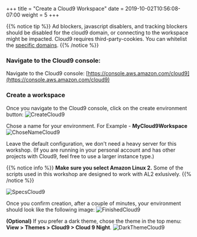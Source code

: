 +++
title = "Create a Cloud9 Workspace"
date = 2019-10-02T10:56:08-07:00
weight = 5
+++

{{% notice tip %}}
Ad blockers, javascript disablers, and tracking blockers should be disabled for
the cloud9 domain, or connecting to the workspace might be impacted.
Cloud9 requires third-party-cookies. You can whitelist the [specific domains]( https://docs.aws.amazon.com/cloud9/latest/user-guide/troubleshooting.html#troubleshooting-env-loading).
{{% /notice %}}

### Navigate to the Cloud9 console:

Navigate to the Cloud9 console: [https://console.aws.amazon.com/cloud9](https://console.aws.amazon.com/cloud9)

### Create a workspace

Once you navigate to the Cloud9 console, click on the create environment button:
![CreateCloud9](/images/screenshot-cloud9-1.png)

Chose a name for your environment. For Example - **MyCloud9Workspace**
![ChoseNameCloud9](/images/screenshot-cloud9-2.png)

Leave the default configuration, we don't need a heavy server for this workshop.
(If you are running in your personal account and has other projects with Cloud9, feel free to use a larger instance type.)

{{% notice info %}}
**Make sure you select Amazon Linux 2.** Some of the scripts used in this workshop are designed
to work with AL2 exlusively.
{{% /notice %}}

![SpecsCloud9](/images/screenshot-cloud9-3.png)

Once you confirm creation, after a couple of minutes, your environment should look like the following image:
![FinishedCloud9](/images/screenshot-cloud9-4.png)

**(Optional)** If you prefer a dark theme, chose the theme in the top menu: **View > Themes > Cloud9 > Cloud 9 Night**.
![DarkThemeCloud9](/images/screenshot-cloud9-5.png)